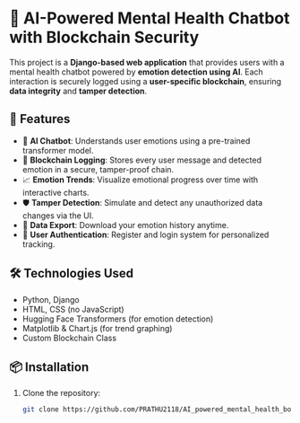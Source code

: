 # 🧠 AI-Powered Mental Health Chatbot with Blockchain Security

This project is a **Django-based web application** that provides users with a mental health chatbot powered by **emotion detection using AI**. Each interaction is securely logged using a **user-specific blockchain**, ensuring **data integrity** and **tamper detection**.

## 🚀 Features

- 🤖 **AI Chatbot**: Understands user emotions using a pre-trained transformer model.
- 🔐 **Blockchain Logging**: Stores every user message and detected emotion in a secure, tamper-proof chain.
- 📈 **Emotion Trends**: Visualize emotional progress over time with interactive charts.
- 🛡️ **Tamper Detection**: Simulate and detect any unauthorized data changes via the UI.
- 🧾 **Data Export**: Download your emotion history anytime.
- 👤 **User Authentication**: Register and login system for personalized tracking.

## 🛠️ Technologies Used

- Python, Django
- HTML, CSS (no JavaScript)
- Hugging Face Transformers (for emotion detection)
- Matplotlib & Chart.js (for trend graphing)
- Custom Blockchain Class

## 📦 Installation

1. Clone the repository:
   ```bash
   git clone https://github.com/PRATHU2118/AI_powered_mental_health_bot.git
